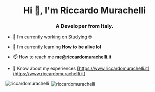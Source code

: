 <h1 align="center">Hi 👋, I'm Riccardo Murachelli</h1>
<h3 align="center">A Developer from Italy.</h3>

- 🔭 I’m currently working on Studying 🤓

- 🌱 I’m currently learning **How to be alive lol**

- 📫 How to reach me **me@riccardomurachelli.it**

- 📄 Know about my experiences [https://www.riccardomurachelli.it](https://www.riccardomurachelli.it)

<p><img align="left" src="https://github-readme-stats.vercel.app/api/top-langs?username=riccardomurachelli&show_icons=true&locale=en&layout=compact" alt="riccardomurachelli" /></p>

<p>&nbsp;<img align="center" src="https://github-readme-stats.vercel.app/api?username=riccardomurachelli&show_icons=true&locale=en" alt="riccardomurachelli" /></p>
